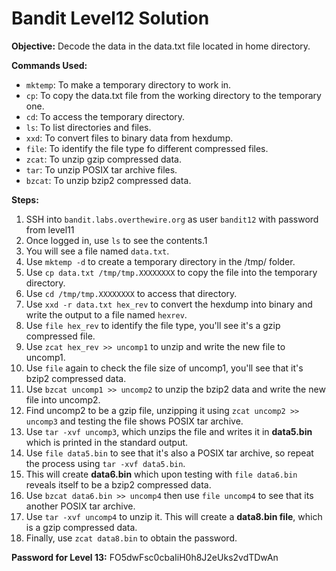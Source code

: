 # Bandit Level12 Solution

**Objective:** Decode the data in the data.txt file located in home directory.

**Commands Used:**
* `mktemp`: To make a temporary directory to work in.
* `cp`: To copy the data.txt file from the working directory to the temporary one.
* `cd`: To access the temporary directory.
* `ls`: To list directories and files.
* `xxd`: To convert files to binary data from hexdump.
* `file`: To identify the file type fo different compressed files.
* `zcat`: To unzip gzip compressed data.
* `tar`: To unzip POSIX tar archive files.
* `bzcat`: To unzip bzip2 compressed data.

**Steps:**
1.  SSH into `bandit.labs.overthewire.org` as user `bandit12` with password from level11
2.  Once logged in, use `ls` to see the contents.1
3.  You will see a file named `data.txt`.
4.  Use `mktemp -d` to create a temporary directory in the /tmp/ folder.
5.  Use `cp data.txt /tmp/tmp.XXXXXXXX` to copy the file into the temporary directory.
6.  Use `cd /tmp/tmp.XXXXXXXX` to access that directory.
7.  Use `xxd -r data.txt hex_rev` to convert the hexdump into binary and write the output to a file named `hexrev`.
8.  Use `file hex_rev` to identify the file type, you'll see it's a gzip compressed file.
9.  Use `zcat hex_rev >> uncomp1` to unzip and write the new file to uncomp1.
10. Use `file` again to check the file size of uncomp1, you'll see that it's bzip2 compressed data.
11. Use `bzcat uncomp1 >> uncomp2` to unzip the bzip2 data and write the new file into uncomp2.
12. Find uncomp2 to be a gzip file, unzipping it using `zcat uncomp2 >> uncomp3` and testing the file shows POSIX tar archive.
13. Use `tar -xvf uncomp3`, which unzips the file and writes it in **data5.bin** which is printed in the standard output.
14. Use `file data5.bin` to see that it's also a POSIX tar archive, so repeat the process using `tar -xvf data5.bin`.
15. This will create **data6.bin** which upon testing with `file data6.bin` reveals itself to be a bzip2 compressed data.
16. Use `bzcat data6.bin >> uncomp4` then use `file uncomp4` to see that its another POSIX tar archive.
17. Use `tar -xvf uncomp4` to unzip it. This will create a **data8.bin file**, which is a gzip compressed data.
18. Finally, use `zcat data8.bin` to obtain the password.

**Password for Level 13:** FO5dwFsc0cbaIiH0h8J2eUks2vdTDwAn

